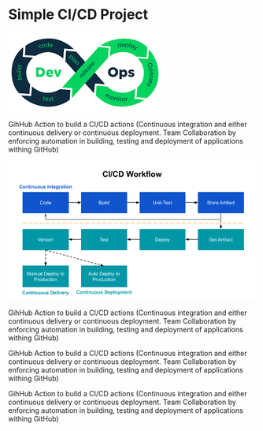 # Simple CI/CD Project


![devOps](devOps.png)


GihHub Action to build a CI/CD actions
(Continuous integration and either continuous delivery or continuous deployment. Team Collaboration by enforcing automation in building, testing and deployment of applications withing GitHub)


![CI_CD_worflow](CI_CD_worflow.png)





GihHub Action to build a CI/CD actions
(Continuous integration and either continuous delivery or continuous deployment. Team Collaboration by enforcing automation in building, testing and deployment of applications withing GitHub)





GihHub Action to build a CI/CD actions
(Continuous integration and either continuous delivery or continuous deployment. Team Collaboration by enforcing automation in building, testing and deployment of applications withing GitHub)





GihHub Action to build a CI/CD actions
(Continuous integration and either continuous delivery or continuous deployment. Team Collaboration by enforcing automation in building, testing and deployment of applications withing GitHub)






